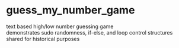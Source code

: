 # guess_my_number_game
text based high/low number guessing game  
demonstrates sudo randomness, if-else, and loop control structures  
shared for historical purposes
